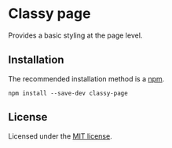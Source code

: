 # Classy page

Provides a basic styling at the page level.

## Installation

The recommended installation method is a [npm](https://www.npmjs.com/).

```shell
npm install --save-dev classy-page
```

## License

Licensed under the [MIT license](http://mit-license.org/vitalk).
